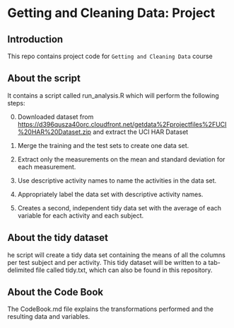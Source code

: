 Getting and Cleaning Data: Project
===================================

Introduction
------------
This repo contains project code for `Getting and Cleaning Data` course


About the script
----------------
It contains a script called run_analysis.R which will perform the following steps:

  0. Downloaded dataset from https://d396qusza40orc.cloudfront.net/getdata%2Fprojectfiles%2FUCI%20HAR%20Dataset.zip and extract the UCI HAR Dataset

  1. Merge the training and the test sets to create one data set.

  2. Extract only the measurements on the mean and standard deviation for each measurement. 

  3. Use descriptive activity names to name the activities in the data set.

  4. Appropriately label the data set with descriptive activity names. 

  5. Creates a second, independent tidy data set with the average of each variable for each activity and each subject. 



About the tidy dataset
----------------------
he script will create a tidy data set containing the means of all the columns per test subject and per activity.
This tidy dataset will be written to a tab-delimited file called tidy.txt, which can also be found in this repository.



About the Code Book
-------------------
The CodeBook.md file explains the transformations performed and the resulting data and variables.
